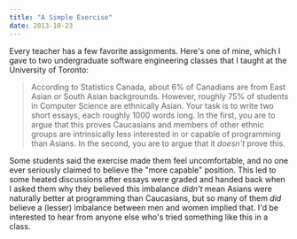 ```yaml
---
title: "A Simple Exercise"
date: 2013-10-23
---
```

<p>
  Every teacher has a few favorite assignments.
  Here's one of mine,
  which I gave to two undergraduate software engineering classes
  that I taught at the University of Toronto:
</p>
<blockquote>
    According to Statistics Canada,
    about 6% of Canadians are from East Asian or South Asian backgrounds.
    However,
    roughly 75% of students in Computer Science are ethnically Asian.
    Your task is to write two short essays,
    each roughly 1000 words long.
    In the first,
    you are to argue that this proves Caucasians and members of other ethnic groups
    are intrinsically less interested in or capable of programming than Asians.
    In the second,
    you are to argue that it <em>doesn't</em> prove this.
</blockquote>
<p>
  Some students said the exercise made them feel uncomfortable,
  and no one ever seriously claimed to believe the "more capable" position.
  This led to some heated discussions after essays were graded and handed back
  when I asked them why they believed this imbalance <em>didn't</em> mean
  Asians were naturally better at programming than Caucasians,
  but so many of them <em>did</em> believe
  a (lesser) imbalance between men and women implied that.
  I'd be interested to hear from anyone else who's tried something like this in a class.
</p>

